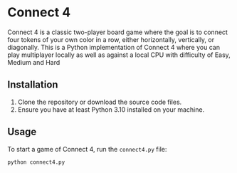 # Connect 4

Connect 4 is a classic two-player board game where the goal is to connect four tokens of your own color in a row, either horizontally, vertically, or diagonally. This is a Python implementation of Connect 4 where you can play multiplayer locally as well as against a local CPU with difficulty of Easy, Medium and Hard

## Installation

1. Clone the repository or download the source code files.
2. Ensure you have at least Python 3.10 installed on your machine.

## Usage

To start a game of Connect 4, run the `connect4.py` file:

```shell
python connect4.py
